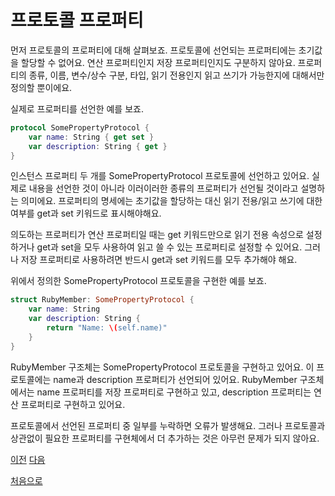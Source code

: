 # 프로토콜 프로퍼티

먼저 프로토콜의 프로퍼티에 대해 살펴보죠. 프로토콜에 선언되는 프로퍼티에는 초기값을 할당할 수 없어요. 연산 프로퍼티인지 저장 프로퍼티인지도 구분하지 않아요. 프로퍼티의 종류, 이름, 변수/상수 구분, 타입, 읽기 전용인지 읽고 쓰기가 가능한지에 대해서만 정의할 뿐이에요.

실제로 프로퍼티를 선언한 예를 보죠.

```swift
protocol SomePropertyProtocol {
    var name: String { get set }
    var description: String { get }
}
```

인스턴스 프로퍼티 두 개를 SomePropertyProtocol 프로토콜에 선언하고 있어요. 실제로 내용을 선언한 것이 아니라 이러이러한 종류의 프로퍼티가 선언될 것이라고 설명하는 의미에요. 프로퍼티의 명세에는 초기값을 할당하는 대신 읽기 전용/읽고 쓰기에 대한 여부를 get과 set 키워드로 표시해야해요.

의도하는 프로퍼티가 연산 프로퍼티일 때는 get 키워드만으로 읽기 전용 속성으로 설정하거나 get과 set을 모두 사용하여 읽고 쓸 수 있는 프로퍼티로 설정할 수 있어요. 그러나 저장 프로퍼티로 사용하려면 반드시 get과 set 키워드를 모두 추가해야 해요.

위에서 정의한 SomePropertyProtocol 프로토콜을 구현한 예를 보죠.

```swift
struct RubyMember: SomePropertyProtocol {
    var name: String
    var description: String {
        return "Name: \(self.name)"
    }
}
```

RubyMember 구조체는 SomePropertyProtocol 프로토콜을 구현하고 있어요. 이 프로토콜에는 name과 description 프로퍼티가 선언되어 있어요. RubyMember 구조체에서는 name 프로퍼티를 저장 프로퍼티로 구현하고 있고, description 프로퍼티는 연산 프로퍼티로 구현하고 있어요.

프로토콜에서 선언된 프로퍼티 중 일부를 누락하면 오류가 발생해요. 그러나 프로토콜과 상관없이 필요한 프로퍼티를 구현체에서 더 추가하는 것은 아무런 문제가 되지 않아요.

[이전](https://github.com/MojitoBar/iOS-DeepDive/blob/main/%EA%BC%BC%EA%BC%BC%ED%95%9C_%EC%9E%AC%EC%9D%80%EC%94%A8%EC%9D%98_Swift_%EB%AC%B8%EB%B2%95%ED%8E%B8/10.1.md)
[다음](https://github.com/MojitoBar/iOS-DeepDive/blob/main/%EA%BC%BC%EA%BC%BC%ED%95%9C_%EC%9E%AC%EC%9D%80%EC%94%A8%EC%9D%98_Swift_%EB%AC%B8%EB%B2%95%ED%8E%B8/10.1.2.md)

[처음으로](https://github.com/MojitoBar/iOS-DeepDive/blob/main/%EA%BC%BC%EA%BC%BC%ED%95%9C_%EC%9E%AC%EC%9D%80%EC%94%A8%EC%9D%98_Swift_%EB%AC%B8%EB%B2%95%ED%8E%B8/README.md)
